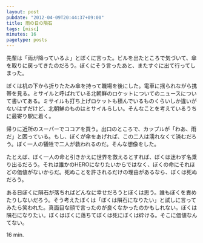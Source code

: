 ```yaml
---
layout: post
pubdate: "2012-04-09T20:44:37+09:00"
title: 雨の日の隕石
tags: [misc]
minutes: 16
pagetype: posts
---
```

先輩は「雨が降っているよ」とぼくに言った。ビルを出たところで気づいて、傘を取りに戻ってきたのだろう。ぼくにそう言ったあと、またすぐに出て行ってしまった。

ぼくは机の下から折りたたみ傘を持って職場を後にした。電車に揺られながら携帯を見る。ミサイルと呼ばれている北朝鮮のロケットについてのニュースについて書いてある。ミサイルも打ち上げロケットも積んでいるものくらいしか違いがないはずだけど、北朝鮮のものはミサイルらしい。そんなことを考えているうちに最寄り駅に着く。

帰りに近所のスーパーでココアを買う。出口のところで、カップルが「わあ、雨だ」と困っている。もし、ぼくが傘をあげれば、この二人は濡れなくて済むだろう。ぼく一人の犠牲で二人が救われるのだ。そんな想像をした。

たとえば、ぼく一人の命と引きかえに世界を救えるとすれば、ぼくは迷わず名乗り出るだろう。それは誰かのHEROになりたいからではなく、ぼくの命にそれほどの価値がないからだ。死ぬことを許されるだけの理由があるなら、ぼくは死ぬだろう。

ある日ぼくに隕石が落ちればどんなに幸せだろうとぼくは思う。誰もぼくを責めたりしないだろう。そう考えたぼくは「ぼくは隕石になりたい」と試しに言ってみたら笑われた。真面目な顔で言ったのが良くなかったのかもしれない。ぼくは隕石になりたい。ぼくはぼくに落ちてぼくは死にぼくは砕ける。そこに価値なんてない。

16 min.
